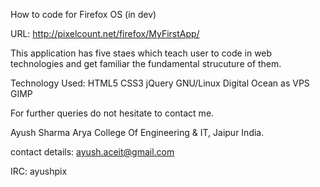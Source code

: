 How to code for Firefox OS (in dev)

URL: http://pixelcount.net/firefox/MyFirstApp/

This application has five staes which teach user to code in web technologies and get familiar the fundamental strucuture of them.

Technology Used: HTML5 CSS3 jQuery GNU/Linux Digital Ocean as VPS GIMP

For further queries do not hesitate to contact me.

Ayush Sharma Arya College Of Engineering & IT, Jaipur India.

contact details: ayush.aceit@gmail.com

IRC: ayushpix
